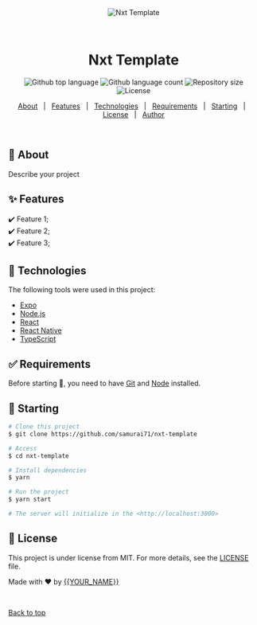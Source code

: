 <div align="center" id="top"> 
  <img src="./.github/app.gif" alt="Nxt Template" />

  &#xa0;

  <!-- <a href="https://nxttemplate.netlify.app">Demo</a> -->
</div>

<h1 align="center">Nxt Template</h1>

<p align="center">
  <img alt="Github top language" src="https://img.shields.io/github/languages/top/samurai71/nxt-template?color=56BEB8">

  <img alt="Github language count" src="https://img.shields.io/github/languages/count/samurai71/nxt-template?color=56BEB8">

  <img alt="Repository size" src="https://img.shields.io/github/repo-size/samurai71/nxt-template?color=56BEB8">

  <img alt="License" src="https://img.shields.io/github/license/samurai71/nxt-template?color=56BEB8">

  <!-- <img alt="Github issues" src="https://img.shields.io/github/issues/samurai71/nxt-template?color=56BEB8" /> -->

  <!-- <img alt="Github forks" src="https://img.shields.io/github/forks/samurai71/nxt-template?color=56BEB8" /> -->

  <!-- <img alt="Github stars" src="https://img.shields.io/github/stars/samurai71/nxt-template?color=56BEB8" /> -->
</p>

<!-- Status -->

<!-- <h4 align="center"> 
	🚧  Nxt Template 🚀 Under construction...  🚧
</h4> 

<hr> -->

<p align="center">
  <a href="#dart-about">About</a> &#xa0; | &#xa0; 
  <a href="#sparkles-features">Features</a> &#xa0; | &#xa0;
  <a href="#rocket-technologies">Technologies</a> &#xa0; | &#xa0;
  <a href="#white_check_mark-requirements">Requirements</a> &#xa0; | &#xa0;
  <a href="#checkered_flag-starting">Starting</a> &#xa0; | &#xa0;
  <a href="#memo-license">License</a> &#xa0; | &#xa0;
  <a href="https://github.com/samurai71" target="_blank">Author</a>
</p>

<br>

## :dart: About ##

Describe your project

## :sparkles: Features ##

:heavy_check_mark: Feature 1;\
:heavy_check_mark: Feature 2;\
:heavy_check_mark: Feature 3;

## :rocket: Technologies ##

The following tools were used in this project:

- [Expo](https://expo.io/)
- [Node.js](https://nodejs.org/en/)
- [React](https://pt-br.reactjs.org/)
- [React Native](https://reactnative.dev/)
- [TypeScript](https://www.typescriptlang.org/)

## :white_check_mark: Requirements ##

Before starting :checkered_flag:, you need to have [Git](https://git-scm.com) and [Node](https://nodejs.org/en/) installed.

## :checkered_flag: Starting ##

```bash
# Clone this project
$ git clone https://github.com/samurai71/nxt-template

# Access
$ cd nxt-template

# Install dependencies
$ yarn

# Run the project
$ yarn start

# The server will initialize in the <http://localhost:3000>
```

## :memo: License ##

This project is under license from MIT. For more details, see the [LICENSE](LICENSE.md) file.


Made with :heart: by <a href="https://github.com/samurai71" target="_blank">{{YOUR_NAME}}</a>

&#xa0;

<a href="#top">Back to top</a>
